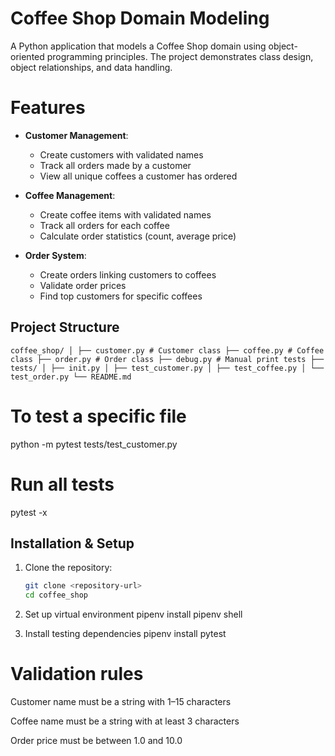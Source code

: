 # Coffee Shop Domain Modeling

A Python application that models a Coffee Shop domain using object-oriented programming principles. The project demonstrates class design, object relationships, and data handling.

# Features

- **Customer Management**:
  - Create customers with validated names
  - Track all orders made by a customer
  - View all unique coffees a customer has ordered

- **Coffee Management**:
  - Create coffee items with validated names
  - Track all orders for each coffee
  - Calculate order statistics (count, average price)

- **Order System**:
  - Create orders linking customers to coffees
  - Validate order prices
  - Find top customers for specific coffees


## Project Structure
`coffee_shop/
│
├── customer.py # Customer class
├── coffee.py # Coffee class
├── order.py # Order class
├── debug.py # Manual print tests
├── tests/
│ ├── init.py
│ ├── test_customer.py
│ ├── test_coffee.py
│ └── test_order.py
└── README.md`


# To test a specific file
python -m pytest tests/test_customer.py

# Run all tests
pytest -x

## Installation & Setup

1. Clone the repository:
   ```bash
   git clone <repository-url>
   cd coffee_shop

2. Set up virtual environment
pipenv install
pipenv shell

1. Install testing dependencies
pipenv install pytest


# Validation rules
Customer name must be a string with 1–15 characters

Coffee name must be a string with at least 3 characters

Order price must be between 1.0 and 10.0

